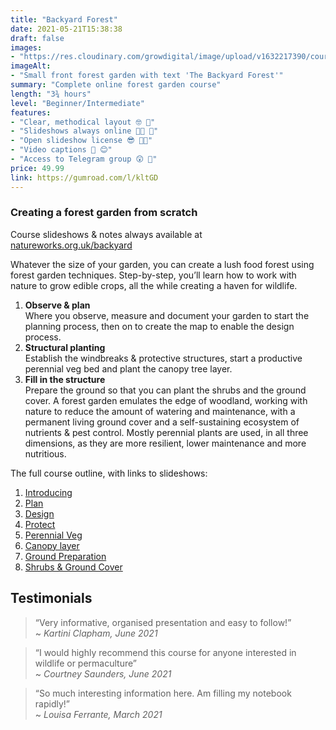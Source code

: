 ```yaml
---
title: "Backyard Forest"
date: 2021-05-21T15:38:38
draft: false
images: 
- "https://res.cloudinary.com/growdigital/image/upload/v1632217390/course/Backyard_banner.jpg"
imageAlt: 
- "Small front forest garden with text 'The Backyard Forest'"
summary: "Complete online forest garden course"
length: "3¾ hours"
level: "Beginner/Intermediate"
features: 
- "Clear, methodical layout 🤓 📐"
- "Slideshows always online 🙏🏾 💚"
- "Open slideshow license 😎 👍🏾"
- "Video captions 🐝 😊"
- "Access to Telegram group 😲 🎉"
price: 49.99
link: https://gumroad.com/l/kltGD
---
```


### Creating a forest garden from scratch

Course slideshows & notes always available at [natureworks.org.uk/backyard](https://www.natureworks.org.uk/backyard/)

Whatever the size of your garden, you can create a lush food forest using forest garden techniques. Step-by-step, you’ll learn how to work with nature to grow edible crops, all the while creating a haven for wildlife.

1. **Observe & plan**<br>Where you observe, measure and document your garden to start the planning process, then on to create the map to enable the design process.
2. **Structural planting**<br>Establish the windbreaks & protective structures, start a productive perennial veg bed and plant the canopy tree layer.
3. **Fill in the structure**<br>Prepare the ground so that you can plant the shrubs and the ground cover.
A forest garden emulates the edge of woodland, working with nature to reduce the amount of watering and maintenance, with a permanent living ground cover and a self-sustaining ecosystem of nutrients & pest control. Mostly perennial plants are used, in all three dimensions, as they are more resilient, lower maintenance and more nutritious.

The full course outline, with links to slideshows:

1. [Introducing](/backyard/intro)
2. [Plan](/backyard/plan)
3. [Design](/backyard/design)
4. [Protect](/backyard/protect)
5. [Perennial Veg](/backyard/veg)
6. [Canopy layer](/backyard/canopy)
7. [Ground Preparation](/backyard/prep)
8. [Shrubs & Ground Cover](/backyard/shrubs)

## Testimonials 

> “Very informative, organised presentation and easy to follow!”<br>~ _Kartini Clapham, June 2021_

> “I would highly recommend this course for anyone interested in wildlife or permaculture”<br>~ _Courtney Saunders, June 2021_

> “So much interesting information here. Am filling my notebook rapidly!”<br>~ _Louisa Ferrante, March 2021_

